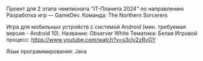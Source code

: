 Проект для 2 этапа чемпионата "IT-Планета 2024" по направлению Разработка игр — GameDev. 
Команда: The Northern Sorcerers

Игра для мобильных устройств с системой Android (мин. требуемая версия - Android 10).
Название: Observer White
Тематика: Белая
Игровой процесс: https://www.youtube.com/watch?v=s3cly2zRvGY

Язык программирования: Java
